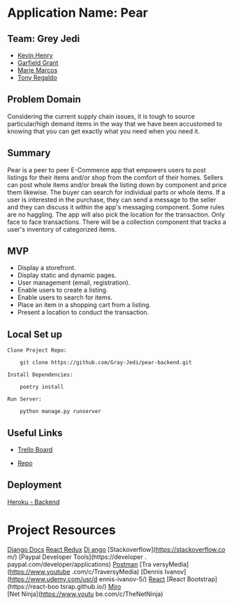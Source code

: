 # Application Name: Pear

## Team: Grey Jedi

- [Kevin Henry](https://github.com/kevinhenry)
- [Garfield Grant](https://github.com/Marleyman876)
- [Marie Marcos](https://github.com/Mmarcos01)
- [Tony Regaldo](https://github.com/Edward-Regalado)

## Problem Domain

Considering the current supply chain issues, it is tough to source particular/high demand items in the way that we have been accustomed to knowing that you can get exactly what you need when you need it.

## Summary

Pear is a peer to peer E-Commerce app that empowers users to post listings for their items and/or shop from the comfort of their homes. Sellers can post whole items and/or break the listing down by component and price them likewise. The buyer can search for individual parts or whole items. If a user is interested in the purchase, they can send a message to the seller and they can discuss it within the app's messaging component. Some rules are no haggling. The app will also pick the location for the transaction. Only face to face transactions. There will be a collection component that tracks a user's inventory of categorized items.

## MVP

- Display a storefront.
- Display static and dynamic pages.
- User management (email, registration).
- Enable users to create a listing.
- Enable users to search for items.
- Place an item in a shopping cart from a listing.
- Present a location to conduct the transaction.

## Local Set up

    Clone Project Repo:

        git clone https://github.com/Gray-Jedi/pear-backend.git

    Install Dependencies:

        poetry install

    Run Server:

        python manage.py runserver

## Useful Links

- [Trello Board](https://trello.com/b/Uwi2XXv2/pears)

- [Repo](https://github.com/Gray-Jedi/pear-backend)

## Deployment

[Heroku - Backend](https://grayjediback.herokuapp.com/)

# Project Resources

[Django Docs](https://docs.djangoproject.com/)
[React Redux](https://react-redux.js.org/)
[Dj ango](https://www.djangoproject.com/)
[Stackoverflow](https://stackoverflow.co m/)
[Paypal Developer Tools](https://developer . paypal.com/developer/applications)
[Postman](https://www.postman.com/)
[Tra versyMedia](https://www.youtube .com/c/TraversyMedia)
[Dennis Ivanov](https://www.udemy.com/usr/d ennis-ivanov-5/)
[React](https://reactjs.org/)
[React Bootstrap](https://react-boo tsrap.github.io/)
[Miro](https://miro.com/app/)  
 [Net Ninja](https://www.youtu be.com/c/TheNetNinja)
